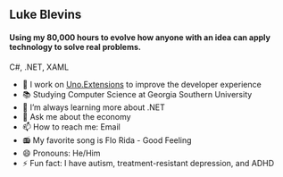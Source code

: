## Luke Blevins

#### Using my 80,000 hours to evolve how anyone with an idea can apply technology to solve real problems.

C#, .NET, XAML

- 🔭 I work on [Uno.Extensions](https://github.com/unoplatform/uno.extensions) to improve the developer experience
- 📚 Studying Computer Science at Georgia Southern University
- 🌱 I’m always learning more about .NET
- 💬 Ask me about the economy 
- 📫 How to reach me: Email
- 📻 My favorite song is Flo Rida - Good Feeling
- 😄 Pronouns: He/Him 
- ⚡ Fun fact: I have autism, treatment-resistant depression, and ADHD

